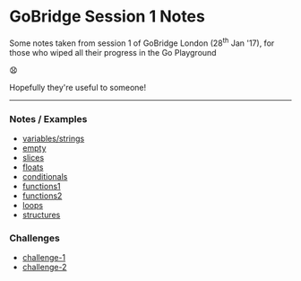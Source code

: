 # GoBridge Session 1 Notes

Some notes taken from session 1 of GoBridge London (28<sup>th</sup> Jan '17), for those who wiped all their progress in the Go Playground

:anguished:

Hopefully they're useful to someone!

---

### Notes / Examples
- [variables/strings](notes/strings.go)
- [empty](notes/empty.go)
- [slices](notes/slices.go)
- [floats](notes/floats.go)
- [conditionals](notes/conditionals.go)
- [functions1](notes/functions1.go)
- [functions2](notes/functions2.go)
- [loops](notes/loops.go)
- [structures](notes/structures.go)

### Challenges
- [challenge-1](challenges/challenge-1.go)
- [challenge-2](challenges/challenge-2.go)
